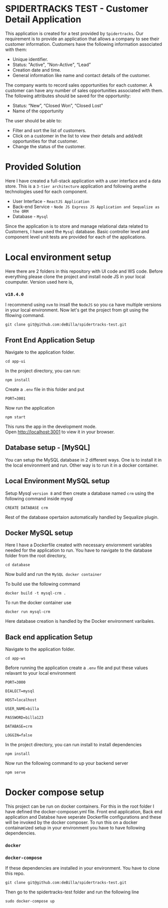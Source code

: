 # SPIDERTRACKS TEST - Customer Detail Application

This application is created for a test provided by `Spidertracks`. Our requirement is to provide an application that allows a company to see their customer information. Customers have the following information associated with them:

* Unique identifier.
* Status: "Active", "Non-Active", “Lead”
* Creation date and time.
* General information like name and contact details of the customer.

The company wants to record sales opportunities for each customer. A customer can have any number of sales opportunities associated with them. The following attributes should be saved for the opportunity:
* Status: “New”, “Closed Won”, “Closed Lost”
* Name of the opportunity

The user should be able to:
* Filter and sort the list of customers.
* Click on a customer in the list to view their details and add/edit opportunities for that
customer.
* Change the status of the customer.

# Provided Solution

Here I have created a full-stack application with a user interface and a data store. This is a `3-tier architecture` application and following arethe technologies used for each component.

* User Interface - `ReactJS Application`
* Back-end Service - `Node JS Express JS Application and Sequalize as the ORM`
* Database - `Mysql`

Since the application is to store and manage relational data related to Customers, I have used the `Mysql` database. Basic controller level and component level unit tests are provided for each of the applications.

# Local environment setup

Here there are 2 folders in this repository with UI code and WS code. Before everything please clone the project and install node JS in your local coumputer. Version used here is,

### `v18.4.0`

I recommend using `nvm` to insall the `NodeJS` so you ca have multiple versions in your local environment. Now let's get the project from git using the fllowing command.

```
git clone git@github.com:deBilla/spidertracks-test.git
```

## Front End Application Setup

Navigate to the application folder.

```
cd app-ui
```

In the project directory, you can run:

```
npm install
```

Create a `.env` file in this folder and put

```
PORT=3001
```

Now run the application

```
npm start
```

This runs the app in the development mode.\
Open [http://localhost:3001](http://localhost:3001) to view it in your browser.

## Database setup - [MySQL]

You can setup the MySQL database in 2 different ways. One is to install it in the local environment and run. Other way is to run it in a docker container.

## Local Environment MySQL setup

Setup Mysql `version 8` and then create a database named `crm` using the following command inside mysql

```
CREATE DATABASE crm
```

Rest of the database opertaion automatically handled by Sequalize plugin.

## Docker MySQL setup

Here I have a Dockerfile created with necessary enviornment variables needed for the application to run. You have to navigate to the database folder from the root directory,

```
cd database
```

Now build and run the `MySQL docker container`

To build use the following command

```
docker build -t mysql-crm .
```

To run the docker container use

```
docker run mysql-crm
```
Here database creation is handled by the Docker environment varibales.

## Back end application Setup

Navigate to the application folder.

```
cd app-ws
```

Before running the application create a `.env` file and put these values relavant to your local environment

```
PORT=3000

DIALECT=mysql

HOST=localhost

USER_NAME=billa

PASSWORD=billa123

DATABASE=crm 

LOGGIN=false 
```

In the project directory, you can run install to install dependencies

```
npm install
```

Now run the following command to up your backend server

```
npm serve
```

# Docker compose setup

This project can be run on docker containers. For this in the root folder I have defined the docker-composer.yml file. Front end application, Back end application and Databse have seperate Dockerfile configurations and these will be invoked by the docker composer. To run this on a docker containarized setup in your environment you have to have following dependencies.

### `docker`

### `docker-compose`

If these dependencies are installed in your environment. You have to clone this repo.

```
git clone git@github.com:deBilla/spidertracks-test.git
```

Then go to the spidertracks-test folder and run the following line

```
sudo docker-compose up
```